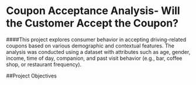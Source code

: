 # Coupon Acceptance Analysis- Will the Customer Accept the Coupon?

####This project explores consumer behavior in accepting driving-related coupons based on various demographic and contextual features. The analysis was conducted using a dataset with attributes such as age, gender, income, time of day, companion, and past visit behavior (e.g., bar, coffee shop, or restaurant frequency).

##Project Objectives

####


#
